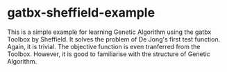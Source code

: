 # gatbx-sheffield-example
This is a simple example for learning Genetic Algorithm using the gatbx Toolbox by Sheffield.
It solves the problem of De Jong's first test function.
Again, it is trivial. The objective function is even tranferred from the Toolbox.
However, it is good to familiarise with the structure of Genetic Algorithm.
